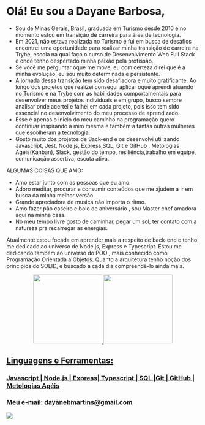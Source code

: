 # Olá! Eu sou a Dayane Barbosa,

* Sou de Minas Gerais, Brasil, graduada em Turismo desde  2010 e no momento estou em transição de carreira para área de tecnologia.
* Em 2021, não estava realizada no Turismo e fui em  busca de desafios  encontrei uma  oportunidade para realizar minha transição de carreira na Trybe, escola na qual faço o curso de  Desenvolvimento Web Full Stack  e onde tenho despertado minha paixão pela profissão. 
* Se você me perguntar oque me move, eu com certeza direi que é a minha evolução, eu sou muito determinada e persistente. 
* A jornada dessa transição tem sido desafiadora e muito gratificante. Ao longo dos projetos que realizei consegui aplicar oque aprendi atuando no Turismo e na Trybe com as habilidades comportamentais para desenvolver meus projetos individuais e em grupo, busco sempre analisar onde acertei e falhei em cada projeto, pois isso tem sido essencial  no desenvolvimento do meu processo de aprendizado.
* Esse é apenas o inicio do meu caminho na programação quero continuar inspirando a mim mesma e também a tantas outras mulheres  que escolheram a tecnologia.
* Gosto muito dos projetos de Back-end e os desenvolvi utilizando Javascript, Jest, Node.js, Express,SQL, Git e GitHub , Metologias Agéis(Kanban), Slack, gestão do tempo, resiliência,trabalho em equipe, comunicação assertiva, escuta ativa.

ALGUMAS COISAS QUE AMO:

* Amo estar junto com as pessoas que eu amo.
* Adoro meditar, procurar e consumir conteúdos que me ajudem a ir em busca da minha melhor versão.
* Grande apreciadora de musica não importa o ritmo.
* Amo fazer pão caseiro e bolo de aniversário , sou Master chef amadora aqui na minha casa.
* No meu tempo livre gosto de caminhar, pegar um sol, ter contato com a natureza pra recarregar as energias.

Atualmente estou focada em aprender mais a respeito de back-end e tenho me dedicado ao universo de Node.js, Express e Typescript.  Estou me dedicando também ao universo do POO , mais conhecido como  Programação Orientada a Objetos. Quanto a arquitetura tenho noção dos principios do SOLID, e buscado  a cada dia compreendê-lo ainda mais.

<div align="center">
  <a href="https://github.com/DAYANE1130">
  <img height="180em" src="https://github-readme-stats.vercel.app/api?username=dayane1130&show_icons=true&theme=dracula&include_all_commits=true&count_private=true"/>
  <img height="180em" src="https://github-readme-stats.vercel.app/api/top-langs/?username=dayane1130&layout=compact&langs_count=7&theme=dracula"/>
</div>

<h2>
Linguagens e Ferramentas:
</h2> 
<h3>
Javascript | Node.js | Express| Typescript | SQL |Git | GitHub | Metologias Agéis
</h3>
  <h3>
Meu e-mail: dayanebmartins@gmail.com 
</h3>

<div> 
  <a href=https://www.linkedin.com/in/barbosa-dayane/ target="_blank"><img src="https://img.shields.io/badge/-LinkedIn-%230077B5?style=for-the-badge&logo=linkedin&logoColor=white" target="_blank"></a> 
 
 
</div>
